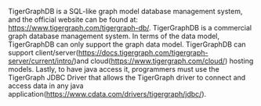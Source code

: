TigerGraphDB is a SQL-like graph model database management system, and the official website can be found at: https://www.tigergraph.com/tigergraph-db/. TigerGraphDB is a commercial graph database management system. In terms of the data model, TigerGraphDB can only support the graph data model. TigerGraphDB can support client/server(https://docs.tigergraph.com/tigergraph-server/current/intro/)and cloud(https://www.tigergraph.com/cloud/) hosting models. Lastly, to have java access it, programmers must use the TigerGraph JDBC Driver that allows the TigerGraph driver to connect and access data in any java application(https://www.cdata.com/drivers/tigergraph/jdbc/). 
